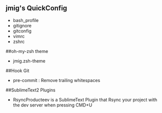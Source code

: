 jmig's QuickConfig
------------------

* bash_profile
* gitignore
* gitconfig
* vimrc
* zshrc

##oh-my-zsh theme
* jmig.zsh-theme

##Hook Git

* pre-commit : Remove trailing whitespaces

##SublimeText2 Plugins

* RsyncProducteev is a SublimeText Plugin that Rsync your project with the dev server when pressing CMD+U

